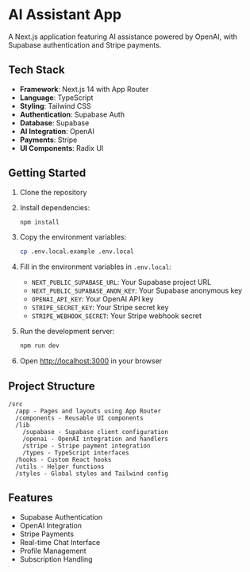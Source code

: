 # AI Assistant App

A Next.js application featuring AI assistance powered by OpenAI, with Supabase authentication and Stripe payments.

## Tech Stack

- **Framework**: Next.js 14 with App Router
- **Language**: TypeScript
- **Styling**: Tailwind CSS
- **Authentication**: Supabase Auth
- **Database**: Supabase
- **AI Integration**: OpenAI
- **Payments**: Stripe
- **UI Components**: Radix UI

## Getting Started

1. Clone the repository
2. Install dependencies:
   ```bash
   npm install
   ```

3. Copy the environment variables:
   ```bash
   cp .env.local.example .env.local
   ```

4. Fill in the environment variables in `.env.local`:
   - `NEXT_PUBLIC_SUPABASE_URL`: Your Supabase project URL
   - `NEXT_PUBLIC_SUPABASE_ANON_KEY`: Your Supabase anonymous key
   - `OPENAI_API_KEY`: Your OpenAI API key
   - `STRIPE_SECRET_KEY`: Your Stripe secret key
   - `STRIPE_WEBHOOK_SECRET`: Your Stripe webhook secret

5. Run the development server:
   ```bash
   npm run dev
   ```

6. Open [http://localhost:3000](http://localhost:3000) in your browser

## Project Structure

```
/src
  /app - Pages and layouts using App Router
  /components - Reusable UI components
  /lib 
    /supabase - Supabase client configuration
    /openai - OpenAI integration and handlers
    /stripe - Stripe payment integration
    /types - TypeScript interfaces
  /hooks - Custom React hooks
  /utils - Helper functions
  /styles - Global styles and Tailwind config
```

## Features

- Supabase Authentication
- OpenAI Integration
- Stripe Payments
- Real-time Chat Interface
- Profile Management
- Subscription Handling
